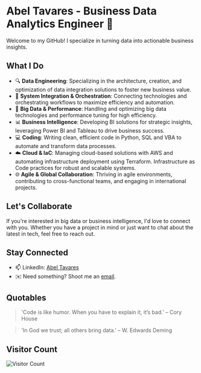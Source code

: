 # Abel Tavares - Business Data Analytics Engineer 🚀

Welcome to my GitHub! I specialize in turning data into actionable business insights.

## What I Do

- 🔍 **Data Engineering**: Specializing in the architecture, creation, and optimization of data integration solutions to foster new business value.
- 🧩 **System Integration & Orchestration**: Connecting technologies and orchestrating workflows to maximize efficiency and automation.
- 💾 **Big Data & Performance**: Handling and optimizing big data technologies and performance tuning for high efficiency.
- 📊 **Business Intelligence**: Developing BI solutions for strategic insights, leveraging Power BI and Tableau to drive business success.
- 💻 **Coding**: Writing clean, efficient code in Python, SQL and VBA to automate and transform data processes.
- ☁️ **Cloud & IaC**: Managing cloud-based solutions with AWS and automating infrastructure deployment using Terraform. Infrastructure as Code practices for robust and scalable systems.
- 🌐 **Agile & Global Collaboration**: Thriving in agile environments, contributing to cross-functional teams, and engaging in international projects.


## Let's Collaborate

If you're interested in big data or business intelligence, I'd love to connect with you. Whether you have a project in mind or just want to chat about the latest in tech, feel free to reach out.

## Stay Connected

- 📫 LinkedIn: [Abel Tavares](https://www.linkedin.com/in/abeltavares/)
- ✉️ Need something? Shoot me an [email](mailto:abelst9@gmail.com).

## Quotables

> 'Code is like humor. When you have to explain it, it’s bad.' – Cory House

> 'In God we trust; all others bring data.' – W. Edwards Deming

## Visitor Count

![Visitor Count](https://profile-counter.glitch.me/abeltavares/count.svg)



